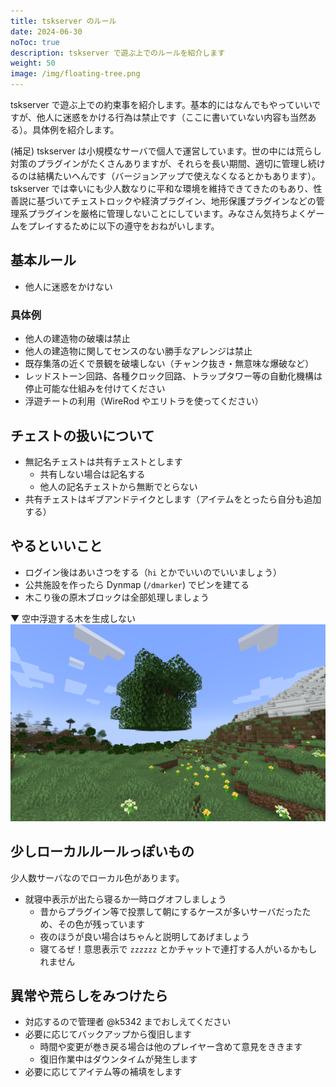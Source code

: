 ```yaml
---
title: tskserver のルール
date: 2024-06-30
noToc: true
description: tskserver で遊ぶ上でのルールを紹介します
weight: 50
image: /img/floating-tree.png
---
```


tskserver で遊ぶ上での約束事を紹介します。基本的にはなんでもやっていいですが、他人に迷惑をかける行為は禁止です（ここに書いていない内容も当然ある）。具体例を紹介します。

(補足)
tskserver は小規模なサーバで個人で運営しています。世の中には荒らし対策のプラグインがたくさんありますが、それらを長い期間、適切に管理し続けるのは結構たいへんです（バージョンアップで使えなくなるとかもあります）。tskserver では幸いにも少人数なりに平和な環境を維持できてきたのもあり、性善説に基づいてチェストロックや経済プラグイン、地形保護プラグインなどの管理系プラグインを厳格に管理しないことにしています。みなさん気持ちよくゲームをプレイするために以下の遵守をおねがいします。

## 基本ルール
- 他人に迷惑をかけない

### 具体例
- 他人の建造物の破壊は禁止
- 他人の建造物に関してセンスのない勝手なアレンジは禁止
- 既存集落の近くで景観を破壊しない（チャンク抜き・無意味な爆破など）
- レッドストーン回路、各種クロック回路、トラップタワー等の自動化機構は停止可能な仕組みを付けてください
- 浮遊チートの利用（WireRod やエリトラを使ってください）

## チェストの扱いについて
- 無記名チェストは共有チェストとします
  - 共有しない場合は記名する
  - 他人の記名チェストから無断でとらない
- 共有チェストはギブアンドテイクとします（アイテムをとったら自分も追加する）

## やるといいこと
- ログイン後はあいさつをする（`hi` とかでいいのでいいましょう）
- 公共施設を作ったら Dynmap (`/dmarker`) でピンを建てる
- 木こり後の原木ブロックは全部処理しましょう

▼ 空中浮遊する木を生成しない
![空中浮遊する木](/img/floating-tree.png)

## 少しローカルルールっぽいもの
少人数サーバなのでローカル色があります。

- 就寝中表示が出たら寝るか一時ログオフしましょう
  - 昔からプラグイン等で投票して朝にするケースが多いサーバだったため、その色が残っています
  - 夜のほうが良い場合はちゃんと説明してあげましょう
  - 寝てるぜ！意思表示で `zzzzzz` とかチャットで連打する人がいるかもしれません

## 異常や荒らしをみつけたら
- 対応するので管理者 @k5342 までおしえてください
- 必要に応じてバックアップから復旧します
  - 時間や変更が巻き戻る場合は他のプレイヤー含めて意見をききます
  - 復旧作業中はダウンタイムが発生します
- 必要に応じてアイテム等の補填をします
